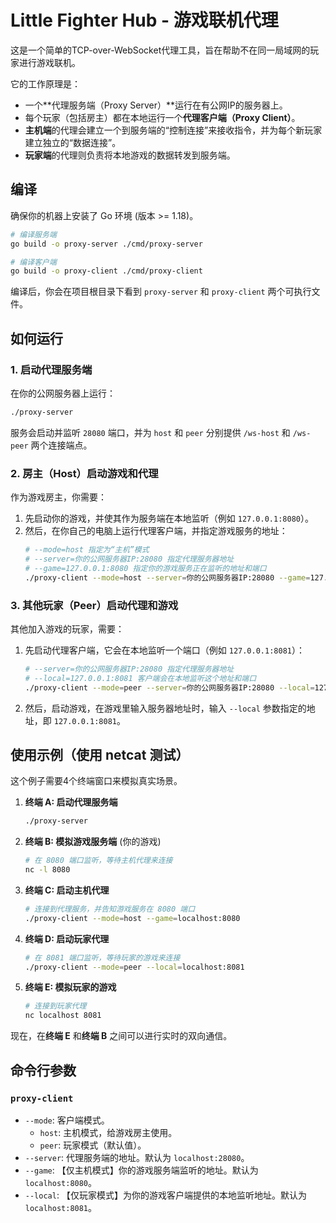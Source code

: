 # Little Fighter Hub - 游戏联机代理

这是一个简单的TCP-over-WebSocket代理工具，旨在帮助不在同一局域网的玩家进行游戏联机。

它的工作原理是：
- 一个**代理服务端（Proxy Server）**运行在有公网IP的服务器上。
- 每个玩家（包括房主）都在本地运行一个**代理客户端（Proxy Client）**。
- **主机端**的代理会建立一个到服务端的“控制连接”来接收指令，并为每个新玩家建立独立的“数据连接”。
- **玩家端**的代理则负责将本地游戏的数据转发到服务端。

## 编译

确保你的机器上安装了 Go 环境 (版本 >= 1.18)。

```bash
# 编译服务端
go build -o proxy-server ./cmd/proxy-server

# 编译客户端
go build -o proxy-client ./cmd/proxy-client
```

编译后，你会在项目根目录下看到 `proxy-server` 和 `proxy-client` 两个可执行文件。

## 如何运行

### 1. 启动代理服务端

在你的公网服务器上运行：
```bash
./proxy-server
```
服务会启动并监听 `28080` 端口，并为 `host` 和 `peer` 分别提供 `/ws-host` 和 `/ws-peer` 两个连接端点。

### 2. 房主（Host）启动游戏和代理

作为游戏房主，你需要：
1.  先启动你的游戏，并使其作为服务端在本地监听（例如 `127.0.0.1:8080`）。
2.  然后，在你自己的电脑上运行代理客户端，并指定游戏服务的地址：
    ```bash
    # --mode=host 指定为“主机”模式
    # --server=你的公网服务器IP:28080 指定代理服务器地址
    # --game=127.0.0.1:8080 指定你的游戏服务正在监听的地址和端口
    ./proxy-client --mode=host --server=你的公网服务器IP:28080 --game=127.0.0.1:8080
    ```

### 3. 其他玩家（Peer）启动代理和游戏

其他加入游戏的玩家，需要：
1.  先启动代理客户端，它会在本地监听一个端口（例如 `127.0.0.1:8081`）：
    ```bash
    # --server=你的公网服务器IP:28080 指定代理服务器地址
    # --local=127.0.0.1:8081 客户端会在本地监听这个地址和端口
    ./proxy-client --mode=peer --server=你的公网服务器IP:28080 --local=127.0.0.1:8081
    ```
2.  然后，启动游戏，在游戏里输入服务器地址时，输入 `--local` 参数指定的地址，即 `127.0.0.1:8081`。

## 使用示例（使用 netcat 测试）

这个例子需要4个终端窗口来模拟真实场景。

1.  **终端 A: 启动代理服务端**
    ```bash
    ./proxy-server
    ```

2.  **终端 B: 模拟游戏服务端** (你的游戏)
    ```bash
    # 在 8080 端口监听，等待主机代理来连接
    nc -l 8080
    ```

3.  **终端 C: 启动主机代理**
    ```bash
    # 连接到代理服务，并告知游戏服务在 8080 端口
    ./proxy-client --mode=host --game=localhost:8080
    ```

4.  **终端 D: 启动玩家代理**
    ```bash
    # 在 8081 端口监听，等待玩家的游戏来连接
    ./proxy-client --mode=peer --local=localhost:8081
    ```

5.  **终端 E: 模拟玩家的游戏**
    ```bash
    # 连接到玩家代理
    nc localhost 8081
    ```

现在，在**终端 E** 和**终端 B** 之间可以进行实时的双向通信。

## 命令行参数

### `proxy-client`

- `--mode`: 客户端模式。
  - `host`: 主机模式，给游戏房主使用。
  - `peer`: 玩家模式（默认值）。
- `--server`: 代理服务端的地址。默认为 `localhost:28080`。
- `--game`: 【仅主机模式】你的游戏服务端监听的地址。默认为 `localhost:8080`。
- `--local`: 【仅玩家模式】为你的游戏客户端提供的本地监听地址。默认为 `localhost:8081`。
